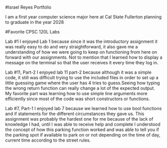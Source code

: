 
 #Israel Reyes Portfolio

 I am a first year computer science major here at Cal State Fullerton planning to graduate in the year 2028

 #Favorite CPSC 120L Labs

 Lab #1
I enjoyed Lab 1 because since it was the introductory assignment it was really easy to do and very straightforward, 
it also gave me a understanding of how we were going to keep on functioning from here on forward with our assignments. 
Not to mention that I learned how to display a message on the terminal so that the user receives it every time they log in.

Lab #11, Part-2
I enjoyed lab 11 part-2 because although it was a simple code,
it still was difficult trying to use the included files in order to set up a little guessing game where the user has 4 tries to guess.Seeing how typing the wrong return function can really change a lot of the expected output.
My favorite part was learning how to use simple line arguments more efficiently since most of the code was short constructors or functions.

Lab #7, Part-1
I enjoyed lab 7 because we learned how to use bool functions and if statements for the different circumstances they gave us.
This assignment was probably the hardest one for me because of the lack of knowledge I had,
until I was able to receive help and complete I understood the concept of how this parking function worked and
was able to tell you if the parking spot if available to park on or not depending on the time of day, current time 
according to the street rules.
